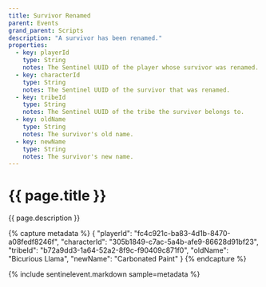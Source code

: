 ```yaml
---
title: Survivor Renamed
parent: Events
grand_parent: Scripts
description: "A survivor has been renamed."
properties:
  - key: playerId
    type: String
    notes: The Sentinel UUID of the player whose survivor was renamed.
  - key: characterId
    type: String
    notes: The Sentinel UUID of the survivor that was renamed.
  - key: tribeId
    type: String
    notes: The Sentinel UUID of the tribe the survivor belongs to.
  - key: oldName
    type: String
    notes: The survivor's old name.
  - key: newName
    type: String
    notes: The survivor's new name.
---
```

# {{ page.title }}

{{ page.description }}

{% capture metadata %}
{
  "playerId": "fc4c921c-ba83-4d1b-8470-a08fedf8246f",
  "characterId": "305b1849-c7ac-5a4b-afe9-86628d91bf23",
  "tribeId": "b72a9dd3-1a64-52a2-8f9c-f90409c871f0",
  "oldName": "Bicurious Llama",
  "newName": "Carbonated Paint"
}
{% endcapture %}

{% include sentinelevent.markdown sample=metadata %}
